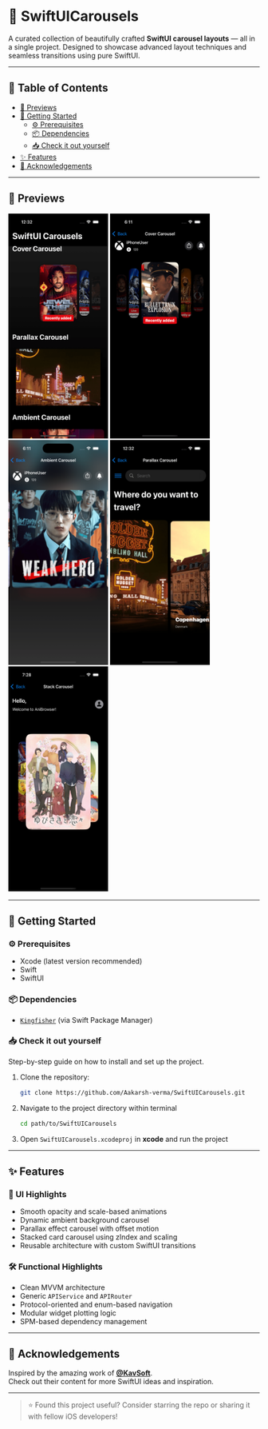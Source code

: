 # 🎠 SwiftUICarousels

A curated collection of beautifully crafted **SwiftUI carousel layouts** — all in a single project. Designed to showcase advanced layout techniques and seamless transitions using pure SwiftUI.

---

## 📑 Table of Contents

- [📸 Previews](#-previews)
- [🚀 Getting Started](#-getting-started)
  - [⚙️ Prerequisites](#️-prerequisites)
  - [📦 Dependencies](#️-dependencies)
  - [📥 Check it out yourself](#-check-it-out-yourself)
- [✨ Features](#-features)
- [🙏 Acknowledgements](#-acknowledgements)

---

## 📸 Previews

<p align="left">
  <img src="Assets/home.png" alt="Home" width="200" height="450" />
  <img src="Assets/cover.png" alt="Cover" width="200" height="450" />
  <img src="Assets/ambient.png" alt="Ambient" width="200" height="450" />
  <img src="Assets/parallax.png" alt="Parallax" width="200" height="450" />
  <img src="Assets/stack.png" alt="Stack" width="200" height="450" />
</p>

---

## 🚀 Getting Started

### ⚙️ Prerequisites

- Xcode (latest version recommended)
- Swift
- SwiftUI

### 📦 Dependencies

- [`Kingfisher`](https://github.com/onevcat/Kingfisher) (via Swift Package Manager)

### 📥 Check it out yourself

Step-by-step guide on how to install and set up the project.

1. Clone the repository:

   ```bash
   git clone https://github.com/Aakarsh-verma/SwiftUICarousels.git
   ```

2. Navigate to the project directory within terminal

   ```bash
   cd path/to/SwiftUICarousels
   ```

4. Open `SwiftUICarousels.xcodeproj` in **xcode** and run the project

---

## ✨ Features

### 🎨 UI Highlights

- Smooth opacity and scale-based animations
- Dynamic ambient background carousel
- Parallax effect carousel with offset motion
- Stacked card carousel using zIndex and scaling
- Reusable architecture with custom SwiftUI transitions

### 🛠 Functional Highlights

- Clean MVVM architecture
- Generic `APIService` and `APIRouter`
- Protocol-oriented and enum-based navigation
- Modular widget plotting logic
- SPM-based dependency management

---

## 🙏 Acknowledgements

Inspired by the amazing work of [**@KavSoft**](https://www.youtube.com/@Kavsoft/videos).  
Check out their content for more SwiftUI ideas and inspiration.

---

> ⭐ Found this project useful? Consider starring the repo or sharing it with fellow iOS developers!
